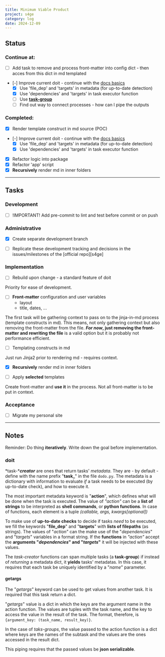 ```yaml
---
title: Minimum Viable Product
project: s4ge
category: log
date: 2024-12-09
---
```

[doit-docs]: https://pydoit.org/tutorial-1.html


## Status

### Continue at:

- [ ] Add task to remove and process front-matter into config dict - then acces from this dict in md templated
- [-] Improve current doit - continue with the [docs basics][doit-docs]
    - [X] Use 'file_dep' and 'targets' in metadata (for up-to-date detection)
    - [X] Use 'dependencies' and 'targets' in task executor function
    - [ ] Use [**task-group**](https://pydoit.org/tutorial-1.html#package-imports)
    - [ ] Find out way to connect processes - how can I pipe the outputs

### Completed:

- [X] Render template construct in md source (POC)
- [-] Improve current doit - continue with the [docs basics][doit-docs]
    - [X] Use 'file_dep' and 'targets' in metadata (for up-to-date detection)
    - [X] Use 'dependencies' and 'targets' in task executor function
- [X] Refactor logic into package
- [X] Refactor 'app' script
- [X] **Recursively** render md in inner folders

---

## Tasks

### Development

- [ ] !IMPORTANT! Add pre-commit to lint and test before commit or on push

### Administrative

- [X] Create separate development branch

- [ ] Replicate these development tracking and decisions in the issues/milestones of the [official repo][s4ge]

### Implementation

- [ ] Rebuild upon change - a standard feature of doit

Priority for ease of development.

- [ ] **Front-matter** configuration and user variables
    - layout
    - title, dates, ...

The first task will be gathering context to pass on to the jinja-in-md process (template constructs in md). This means, not only gathering context but also removing the front-matter from the file. ***For now*, just removing the front-matter and rewriting the file** is a valid option but it is probably not performance efficient.

- [ ] Templating constructs in md

Just run Jinja2 prior to rendering md - requires context.

- [X] **Recursively** render md in inner folders

- [ ] Apply **selected** templates

Create front-matter and **use it** in the process. Not all front-matter is to be put in context.

### Acceptance

- [ ] Migrate my personal site

---

## Notes

Reminder: Do thing **iteratively**. Write down the goal before implementation.

### doit

*task-****creator*** are ones that return tasks' *metadata*. They are - by default - define with the name prefix "**task_**" in the file `dodo.py`. The metadata is a dictionary with information to evaluate *if* a task needs to be executed (by up-to-date check), and how to execute it.

The most important metadata keyword is "**action**", which defines what will be done when the task is executed. The value of *"action"* can be a **list of strings** to be interpreted as **shell commands**, or **python functions**. In case of functions, each element is a tuple *(callable, args, kwargs\[optional])*

To make use of **up-to-date checks** to decide if tasks *need* to be executed, we fill the keywords "**file_dep**" and "**targets**" with **lists of filepaths** (as strings). The values of "*action*" can the make use of the "*dependencies*" and "*targets*" variables in a format string. If the **functions** in *"action"* accept the **arguments "*dependencies*" and "*targets*"** it will be injected with these values.

The *task-creator* functions can span multiple tasks (a **task-group**) if instead of *returning* a metadata dict, it **yields** tasks' metadatas. In this case, it requires that each task be uniquely identified by a "*name*" parameter.

#### getargs

The "*getargs*" keyword can be used to get values from another task. It is required that this task return a dict.

"*getargs*" value is a dict in which the keys are the argument name in the action function. The values are tuples with the task name, and the key to access the value in the result of the task. The format, therefore, is `{argument_key: (task_name, result_key)}`.

In the case of *taks-groups*, the value passed to the action function is a dict where keys are the names of the subtask and the values are the ones accessed in the result dict.

This piping requires that the passed values be **json serializable**.
